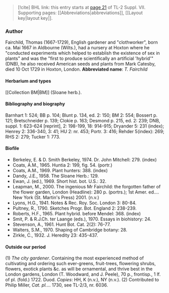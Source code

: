 > [!cite] BHL link: this entry starts at [page 21](https://www.biodiversitylibrary.org/page/33259525) of TL-2 Suppl. VII.
> Supporting pages: [[Abbreviations|abbreviations]], [[Layout key|layout key]].

### Author

Fairchild, Thomas (1667-1729), English gardener and "clothworker", born ca. Mai 1667 in Aldbourne (Wilts.), had a nursery at Hoxton where he "conducted experiments which helped to establish the existence of sex in plants" and was the "first to produce scientifically an artificial 'hybrid'" (DNB), he also received American seeds and plants from Mark Catesby, died 10 Oct 1729 in Hoxton, London. 
**Abbreviated name**: *T. Fairchild*

#### Herbarium and types

[[Collection BM|BM]] (Sloane herb.).

#### Bibliography and biography

Barnhart 1: 524; BB p. 104; Blunt p. 134, ed. 2: 150; BM 2: 554; Bossert p. 121; Bretschneider p. 139; Clokie p. 163; Desmond p. 215, ed. 2: 239; DNB, suppl. 1: 623-624 \[reprint\], 2: 198-199, 18: 914-915; Dryander 5: 231 (index); Henrey 2: 336-340, 3: 41; HU 2: nr. 453; Portr. 3: 416; Rehder 5(index): 269; RHS 2: 279; Tucker 1: 773.

#### Biofile

- Berkeley, E. & D. Smith Berkeley, 1974. Dr. John Mitchell: 279. (index)
- Coats, A.M., 1965. Huntia 2: 199, fig. 54. (portr.)
- Coats, A.M., 1969. Plant hunters: 388. (index)
- Dandy, J.E., 1958. The Sloane Herb.: 129.
- Ewan, J. (ed.), 1969. Short hist. bot. U.S.: 32.
- Leapman, M., 2000. The ingenious Mr Fairchild: the forgotten father of the flower garden, London (Headline): 280 p. (portrs.); 1st Amer. ed.... New York (St. Martin's Press) 2001. (n.v.)
- Lyons, H.G., 1941. Notes & Rec. Roy. Soc. London 3: 80-84.
- Pultney, R., 1790. Sketches Progr. Bot. England 2: 238-239.
- Roberts, H.F., 1965. Plant hybrid. before Mendel: 368. (index)
- Smit, P. & R.J.Ch. ter Laange (eds.), 1970. Essays in biohistory: 24.
- Stevenson, A., 1961. Hunt Bot. Cat. 2(2): 76-77.
- Walters, S.M., 1970. Shaping of Cambridge botany: 28.
- Zirkle, C., 1932. J. Heredity 23: 435-437.

#### Outside our period

(1) *The city gardener*. Containing the most experienced method of cultivating and ordering such ever-greens, fruit-trees, flowering shrubs, flowers, exotick plants &c. as will be ornamental, and thrive best in the London gardens, London (T. Woodward, and J. Peele), 70 p., frontisp., 1 lf. of pl. (fold.) 1722. Duod. *Copies*: HH, K (n.v.), NY (n.v.). (2) Contributed to Philip Miller, *Cat. pl.*... 1730, see TL-2/3, nr. 6036.

